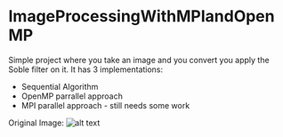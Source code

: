 # ImageProcessingWithMPIandOpenMP

Simple project where you take an image and you convert you apply the Soble filter on it. 
It has 3 implementations:
- Sequential Algorithm
- OpenMP parrallel approach
- MPI parallel approach - still needs some work

Original Image:
![alt text](https://github.com/tuddor1234/ImageProcessingWithMPIandOpenMP/blob/master/Project/sample.bmp)
